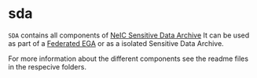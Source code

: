 # sda

`SDA` contains all components of [NeIC Sensitive Data Archive](https://neic-sda.readthedocs.io/en/latest/) It can be used as part of a [Federated EGA](https://ega-archive.org/federated) or as a isolated Sensitive Data Archive.

For more information about the different components see the readme files in the respecive folders.
